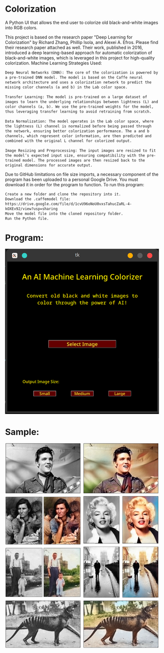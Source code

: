 # Colorization

A Python UI that allows the end user to colorize old black-and-white images into RGB colors.

This project is based on the research paper "Deep Learning for Colorization" by Richard Zhang, Phillip Isola, and Alexei A. Efros. Please find their research paper attached as well. Their work, published in 2016, introduced a deep learning-based approach for automatic colorization of black-and-white images, which is leveraged in this project for high-quality colorization.
Machine Learning Strategies Used:

    Deep Neural Networks (DNN): The core of the colorization is powered by a pre-trained DNN model. The model is based on the Caffe neural network architecture and uses a colorization network to predict the missing color channels (a and b) in the Lab color space.

    Transfer Learning: The model is pre-trained on a large dataset of images to learn the underlying relationships between lightness (L) and color channels (a, b). We use the pre-trained weights for the model, thus leveraging transfer learning to avoid retraining from scratch.

    Data Normalization: The model operates in the Lab color space, where the lightness (L) channel is normalized before being passed through the network, ensuring better colorization performance. The a and b channels, which represent color information, are then predicted and combined with the original L channel for colorized output.

    Image Resizing and Preprocessing: The input images are resized to fit the model’s expected input size, ensuring compatibility with the pre-trained model. The processed images are then resized back to the original dimensions for accurate output.

Due to GitHub limitations on file size imports, a necessary component of the program has been uploaded to a personal Google Drive. You must download it in order for the program to function.
To run this program:

    Create a new folder and clone the repository into it.
    Download the .caffemodel file: https://drive.google.com/file/d/1cvU96oNoU0vxsTahucZaRL-4-kOXEv92/view?usp=sharing
    Move the model file into the cloned repository folder.
    Run the Python file.





# Program:


![alt text](image2.png)



# Sample:


![alt text](image.png)


